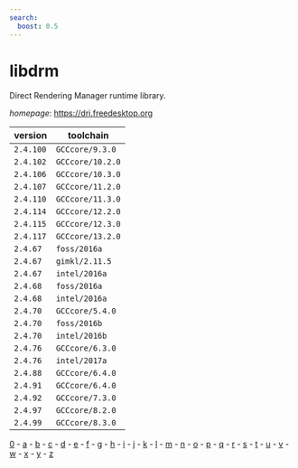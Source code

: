 ```yaml
---
search:
  boost: 0.5
---
```

# libdrm

Direct Rendering Manager runtime library.

*homepage*: <https://dri.freedesktop.org>

version | toolchain
--------|----------
``2.4.100`` | ``GCCcore/9.3.0``
``2.4.102`` | ``GCCcore/10.2.0``
``2.4.106`` | ``GCCcore/10.3.0``
``2.4.107`` | ``GCCcore/11.2.0``
``2.4.110`` | ``GCCcore/11.3.0``
``2.4.114`` | ``GCCcore/12.2.0``
``2.4.115`` | ``GCCcore/12.3.0``
``2.4.117`` | ``GCCcore/13.2.0``
``2.4.67`` | ``foss/2016a``
``2.4.67`` | ``gimkl/2.11.5``
``2.4.67`` | ``intel/2016a``
``2.4.68`` | ``foss/2016a``
``2.4.68`` | ``intel/2016a``
``2.4.70`` | ``GCCcore/5.4.0``
``2.4.70`` | ``foss/2016b``
``2.4.70`` | ``intel/2016b``
``2.4.76`` | ``GCCcore/6.3.0``
``2.4.76`` | ``intel/2017a``
``2.4.88`` | ``GCCcore/6.4.0``
``2.4.91`` | ``GCCcore/6.4.0``
``2.4.92`` | ``GCCcore/7.3.0``
``2.4.97`` | ``GCCcore/8.2.0``
``2.4.99`` | ``GCCcore/8.3.0``

[0](../0/index.md) - [a](../a/index.md) - [b](../b/index.md) - [c](../c/index.md) - [d](../d/index.md) - [e](../e/index.md) - [f](../f/index.md) - [g](../g/index.md) - [h](../h/index.md) - [i](../i/index.md) - [j](../j/index.md) - [k](../k/index.md) - [l](../l/index.md) - [m](../m/index.md) - [n](../n/index.md) - [o](../o/index.md) - [p](../p/index.md) - [q](../q/index.md) - [r](../r/index.md) - [s](../s/index.md) - [t](../t/index.md) - [u](../u/index.md) - [v](../v/index.md) - [w](../w/index.md) - [x](../x/index.md) - [y](../y/index.md) - [z](../z/index.md)

